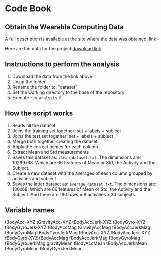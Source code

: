 # Code Book

## Obtain the Wearable Computing Data
A full description is available at the site where the data was obtained:
[link](http://archive.ics.uci.edu/ml/datasets/Human+Activity+Recognition+Using+Smartphones)

Here are the data for the project:[download link](https://d396qusza40orc.cloudfront.net/getdata%2Fprojectfiles%2FUCI%20HAR%20Dataset.zip)

## Instructions to perform the analysis
1. Download the data from the link above
2. Unzip the folder
3. Rename the folder to: "dataset"
4. Set the working directory to the base of the repository
5. Execute `run_analysis.R`

## How the script works
1. Reads all the dataset
2. Joins the training set together: set + labels + subject
3. Joins the test set together: set + labels + subject
4. Merge both together creating the dataset
5. Apply the correct names for each column
6. Extract Mean and Std measurements
7. Saves this dataset as: `clean_dataset.txt`. The dimensions are: 10299x68. Which are 66 features of Mean or Std, the Activity and the Subject.
8. Create a new dataset with the averages of each column grouped by activities and subject
9. Saves the latter dataset as: `average_dataset.txt`. The dimensions are: 180x68. Which are 66 features of Mean or Std, the Activity and the Subject. And there are 180 rows = 6 activities x 30 subjects.

## Variable names
tBodyAcc-XYZ
tGravityAcc-XYZ
tBodyAccJerk-XYZ
tBodyGyro-XYZ
tBodyGyroJerk-XYZ
tBodyAccMag
tGravityAccMag
tBodyAccJerkMag
tBodyGyroMag
tBodyGyroJerkMag
fBodyAcc-XYZ
fBodyAccJerk-XYZ
fBodyGyro-XYZ
fBodyAccMag
fBodyAccJerkMag
fBodyGyroMag
fBodyGyroJerkMag
gravityMean
tBodyAccMean
tBodyAccJerkMean
tBodyGyroMean
tBodyGyroJerkMean